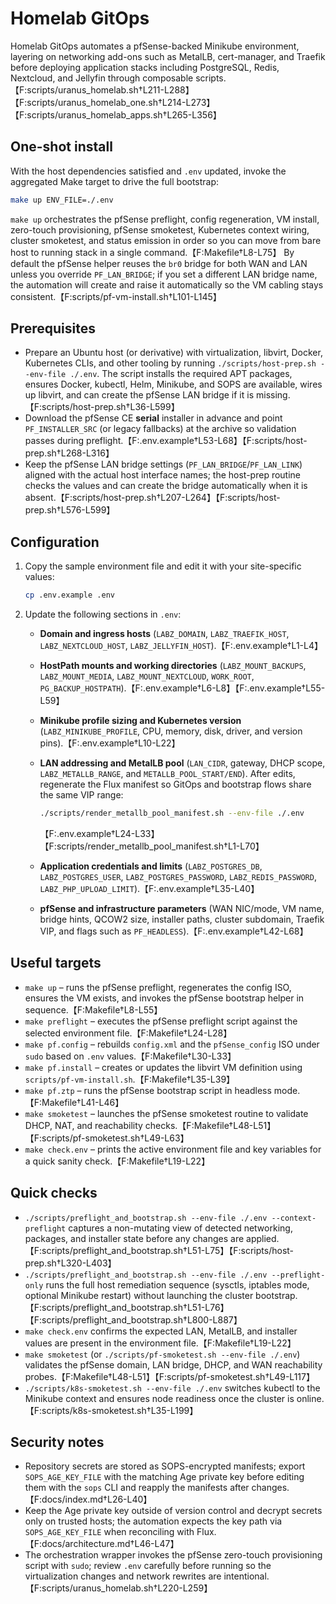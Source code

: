 # Homelab GitOps

Homelab GitOps automates a pfSense-backed Minikube environment, layering on networking add-ons such as MetalLB, cert-manager, and Traefik before deploying application stacks including PostgreSQL, Redis, Nextcloud, and Jellyfin through composable scripts.【F:scripts/uranus_homelab.sh†L211-L288】【F:scripts/uranus_homelab_one.sh†L214-L273】【F:scripts/uranus_homelab_apps.sh†L265-L356】

## One-shot install

With the host dependencies satisfied and `.env` updated, invoke the aggregated Make target to drive the full bootstrap:

```bash
make up ENV_FILE=./.env
```

`make up` orchestrates the pfSense preflight, config regeneration, VM install, zero-touch provisioning, pfSense smoketest, Kubernetes context wiring, cluster smoketest, and status emission in order so you can move from bare host to running stack in a single command.【F:Makefile†L8-L75】 By default the pfSense helper reuses the `br0` bridge for both WAN and LAN unless you override `PF_LAN_BRIDGE`; if you set a different LAN bridge name, the automation will create and raise it automatically so the VM cabling stays consistent.【F:scripts/pf-vm-install.sh†L101-L145】

## Prerequisites

* Prepare an Ubuntu host (or derivative) with virtualization, libvirt, Docker, Kubernetes CLIs, and other tooling by running `./scripts/host-prep.sh --env-file ./.env`. The script installs the required APT packages, ensures Docker, kubectl, Helm, Minikube, and SOPS are available, wires up libvirt, and can create the pfSense LAN bridge if it is missing.【F:scripts/host-prep.sh†L36-L599】
* Download the pfSense CE **serial** installer in advance and point `PF_INSTALLER_SRC` (or legacy fallbacks) at the archive so validation passes during preflight.【F:.env.example†L53-L68】【F:scripts/host-prep.sh†L268-L316】
* Keep the pfSense LAN bridge settings (`PF_LAN_BRIDGE`/`PF_LAN_LINK`) aligned with the actual host interface names; the host-prep routine checks the values and can create the bridge automatically when it is absent.【F:scripts/host-prep.sh†L207-L264】【F:scripts/host-prep.sh†L576-L599】

## Configuration

1. Copy the sample environment file and edit it with your site-specific values:
   
   ```bash
   cp .env.example .env
   ```

2. Update the following sections in `.env`:
   * **Domain and ingress hosts** (`LABZ_DOMAIN`, `LABZ_TRAEFIK_HOST`, `LABZ_NEXTCLOUD_HOST`, `LABZ_JELLYFIN_HOST`).【F:.env.example†L1-L4】
   * **HostPath mounts and working directories** (`LABZ_MOUNT_BACKUPS`, `LABZ_MOUNT_MEDIA`, `LABZ_MOUNT_NEXTCLOUD`, `WORK_ROOT`, `PG_BACKUP_HOSTPATH`).【F:.env.example†L6-L8】【F:.env.example†L55-L59】
   * **Minikube profile sizing and Kubernetes version** (`LABZ_MINIKUBE_PROFILE`, CPU, memory, disk, driver, and version pins).【F:.env.example†L10-L22】
   * **LAN addressing and MetalLB pool** (`LAN_CIDR`, gateway, DHCP scope, `LABZ_METALLB_RANGE`, and `METALLB_POOL_START/END`). After edits, regenerate the Flux manifest so GitOps and bootstrap flows share the same VIP range:
     
     ```bash
     ./scripts/render_metallb_pool_manifest.sh --env-file ./.env
     ```
     【F:.env.example†L24-L33】【F:scripts/render_metallb_pool_manifest.sh†L1-L70】
   * **Application credentials and limits** (`LABZ_POSTGRES_DB`, `LABZ_POSTGRES_USER`, `LABZ_POSTGRES_PASSWORD`, `LABZ_REDIS_PASSWORD`, `LABZ_PHP_UPLOAD_LIMIT`).【F:.env.example†L35-L40】
   * **pfSense and infrastructure parameters** (WAN NIC/mode, VM name, bridge hints, QCOW2 size, installer paths, cluster subdomain, Traefik VIP, and flags such as `PF_HEADLESS`).【F:.env.example†L42-L68】

## Useful targets

* `make up` – runs the pfSense preflight, regenerates the config ISO, ensures the VM exists, and invokes the pfSense bootstrap helper in sequence.【F:Makefile†L8-L55】
* `make preflight` – executes the pfSense preflight script against the selected environment file.【F:Makefile†L24-L28】
* `make pf.config` – rebuilds `config.xml` and the `pfSense_config` ISO under `sudo` based on `.env` values.【F:Makefile†L30-L33】
* `make pf.install` – creates or updates the libvirt VM definition using `scripts/pf-vm-install.sh`.【F:Makefile†L35-L39】
* `make pf.ztp` – runs the pfSense bootstrap script in headless mode.【F:Makefile†L41-L46】
* `make smoketest` – launches the pfSense smoketest routine to validate DHCP, NAT, and reachability checks.【F:Makefile†L48-L51】【F:scripts/pf-smoketest.sh†L49-L63】
* `make check.env` – prints the active environment file and key variables for a quick sanity check.【F:Makefile†L19-L22】

## Quick checks

* `./scripts/preflight_and_bootstrap.sh --env-file ./.env --context-preflight` captures a non-mutating view of detected networking, packages, and installer state before any changes are applied.【F:scripts/preflight_and_bootstrap.sh†L51-L75】【F:scripts/host-prep.sh†L320-L403】
* `./scripts/preflight_and_bootstrap.sh --env-file ./.env --preflight-only` runs the full host remediation sequence (sysctls, iptables mode, optional Minikube restart) without launching the cluster bootstrap.【F:scripts/preflight_and_bootstrap.sh†L51-L76】【F:scripts/preflight_and_bootstrap.sh†L800-L887】
* `make check.env` confirms the expected LAN, MetalLB, and installer values are present in the environment file.【F:Makefile†L19-L22】
* `make smoketest` (or `./scripts/pf-smoketest.sh --env-file ./.env`) validates the pfSense domain, LAN bridge, DHCP, and WAN reachability probes.【F:Makefile†L48-L51】【F:scripts/pf-smoketest.sh†L49-L117】
* `./scripts/k8s-smoketest.sh --env-file ./.env` switches kubectl to the Minikube context and ensures node readiness once the cluster is online.【F:scripts/k8s-smoketest.sh†L35-L199】

## Security notes

* Repository secrets are stored as SOPS-encrypted manifests; export `SOPS_AGE_KEY_FILE` with the matching Age private key before editing them with the `sops` CLI and reapply the manifests after changes.【F:docs/index.md†L26-L40】
* Keep the Age private key outside of version control and decrypt secrets only on trusted hosts; the automation expects the key path via `SOPS_AGE_KEY_FILE` when reconciling with Flux.【F:docs/architecture.md†L46-L47】
* The orchestration wrapper invokes the pfSense zero-touch provisioning script with `sudo`; review `.env` carefully before running so the virtualization changes and network rewrites are intentional.【F:scripts/uranus_homelab.sh†L220-L259】
